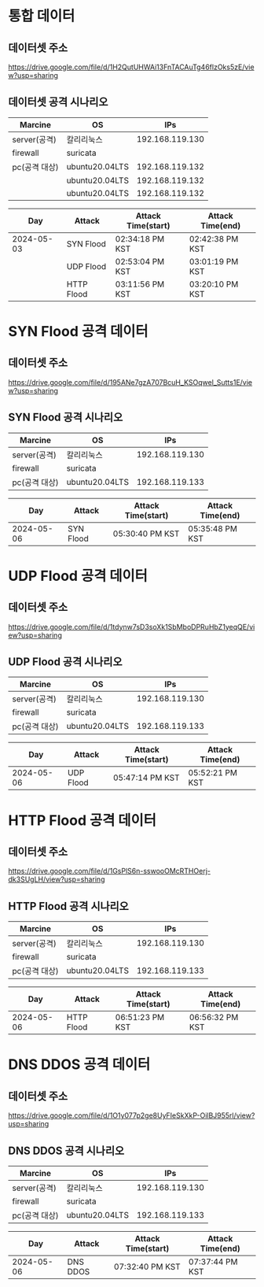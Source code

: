 # 통합 데이터

## 데이터셋 주소
https://drive.google.com/file/d/1H2QutUHWAi13FnTACAuTg46flzOks5zE/view?usp=sharing


## 데이터셋 공격 시나리오

|Marcine|OS|IPs|
|-------|--|---|
|server(공격)|칼리리눅스|192.168.119.130|
|firewall|suricata||
|pc(공격 대상)|ubuntu20.04LTS|192.168.119.132|
||ubuntu20.04LTS|192.168.119.132|
||ubuntu20.04LTS|192.168.119.132|


|Day|Attack|Attack Time(start)|Attack Time(end)|
|---|------|------------------|----------------|
|2024-05-03|SYN Flood|02:34:18 PM KST|02:42:38 PM KST|
||UDP Flood|02:53:04 PM KST|03:01:19 PM KST|
||HTTP Flood|03:11:56 PM KST|03:20:10 PM KST|

# SYN Flood 공격 데이터

## 데이터셋 주소
https://drive.google.com/file/d/195ANe7gzA707BcuH_KSOqwel_Sutts1E/view?usp=sharing

## SYN Flood 공격 시나리오

|Marcine|OS|IPs|
|-------|--|---|
|server(공격)|칼리리눅스|192.168.119.130|
|firewall|suricata||
|pc(공격 대상)|ubuntu20.04LTS|192.168.119.133|


|Day|Attack|Attack Time(start)|Attack Time(end)|
|---|------|------------------|----------------|
|2024-05-06|SYN Flood|05:30:40 PM KST|05:35:48 PM KST|


# UDP Flood 공격 데이터

## 데이터셋 주소
https://drive.google.com/file/d/1tdynw7sD3soXk1SbMboDPRuHbZ1yeqQE/view?usp=sharing

## UDP Flood 공격 시나리오

|Marcine|OS|IPs|
|-------|--|---|
|server(공격)|칼리리눅스|192.168.119.130|
|firewall|suricata||
|pc(공격 대상)|ubuntu20.04LTS|192.168.119.133|

|Day|Attack|Attack Time(start)|Attack Time(end)|
|---|------|------------------|----------------|
|2024-05-06|UDP Flood|05:47:14 PM KST|05:52:21 PM KST|


# HTTP Flood 공격 데이터

## 데이터셋 주소
https://drive.google.com/file/d/1GsPlS6n-sswooOMcRTHOerj-dk3SUgLH/view?usp=sharing

## HTTP Flood 공격 시나리오

|Marcine|OS|IPs|
|-------|--|---|
|server(공격)|칼리리눅스|192.168.119.130|
|firewall|suricata||
|pc(공격 대상)|ubuntu20.04LTS|192.168.119.133|

|Day|Attack|Attack Time(start)|Attack Time(end)|
|---|------|------------------|----------------|
|2024-05-06|HTTP Flood|06:51:23 PM KST|06:56:32 PM KST|


# DNS DDOS 공격 데이터

## 데이터셋 주소
https://drive.google.com/file/d/1O1y077p2ge8UyFIeSkXkP-OilBJ955rl/view?usp=sharing

## DNS DDOS 공격 시나리오

|Marcine|OS|IPs|
|-------|--|---|
|server(공격)|칼리리눅스|192.168.119.130|
|firewall|suricata||
|pc(공격 대상)|ubuntu20.04LTS|192.168.119.133|

|Day|Attack|Attack Time(start)|Attack Time(end)|
|---|------|------------------|----------------|
|2024-05-06|DNS DDOS|07:32:40 PM KST|07:37:44 PM KST|
